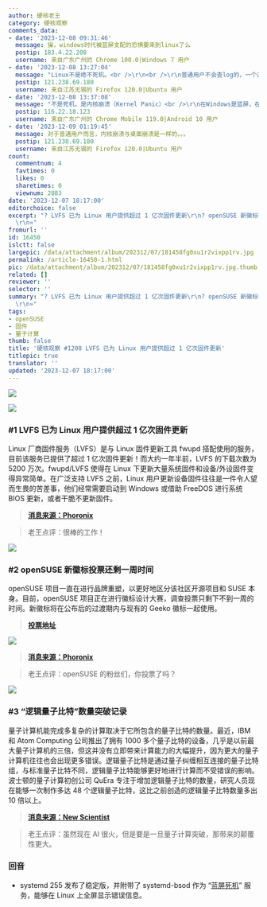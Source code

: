 ```yaml
---
author: 硬核老王
category: 硬核观察
comments_data:
- date: '2023-12-08 09:31:46'
  message: 操，windows时代被蓝屏支配的恐惧要来到linux了么
  postip: 183.4.22.208
  username: 来自广东广州的 Chrome 100.0|Windows 7 用户
- date: '2023-12-08 13:27:04'
  message: "Linux不是绝不死机。<br />\r\n<br />\r\n普通用户不会查log的，一个直观的错误界面能省很多事。"
  postip: 121.238.69.180
  username: 来自江苏无锡的 Firefox 120.0|Ubuntu 用户
- date: '2023-12-08 13:37:08'
  message: "不是死机，是内核崩溃（Kernel Panic）<br />\r\n在Windows是蓝屏，在macOS是五国，在Linux/BSD是直接打印详细信息。（GUI桌面下可能会有所不同，但我没遇到在桌面环境崩溃的情况）"
  postip: 116.22.18.123
  username: 来自广东广州的 Chrome Mobile 119.0|Android 10 用户
- date: '2023-12-09 01:19:45'
  message: 对于普通用户而言，内核崩溃与桌面崩溃是一样的。。。
  postip: 121.238.69.180
  username: 来自江苏无锡的 Firefox 120.0|Ubuntu 用户
count:
  commentnum: 4
  favtimes: 0
  likes: 0
  sharetimes: 0
  viewnum: 2083
date: '2023-12-07 18:17:00'
editorchoice: false
excerpt: "? LVFS 已为 Linux 用户提供超过 1 亿次固件更新\r\n? openSUSE 新徽标投票还剩一周时间\r\n? “逻辑量子比特”数量突破记录\r\n»
  \r\n»"
fromurl: ''
id: 16450
islctt: false
largepic: /data/attachment/album/202312/07/181458fg0xu1r2vixpp1rv.jpg
permalink: /article-16450-1.html
pic: /data/attachment/album/202312/07/181458fg0xu1r2vixpp1rv.jpg.thumb.jpg
related: []
reviewer: ''
selector: ''
summary: "? LVFS 已为 Linux 用户提供超过 1 亿次固件更新\r\n? openSUSE 新徽标投票还剩一周时间\r\n? “逻辑量子比特”数量突破记录\r\n»
  \r\n»"
tags:
- openSUSE
- 固件
- 量子计算
thumb: false
title: '硬核观察 #1208 LVFS 已为 Linux 用户提供超过 1 亿次固件更新'
titlepic: true
translator: ''
updated: '2023-12-07 18:17:00'
---
```


![](/data/attachment/album/202312/07/181458fg0xu1r2vixpp1rv.jpg)


![](/data/attachment/album/202312/07/181509xaf3tec4tw3hewp8.png)


### #1 LVFS 已为 Linux 用户提供超过 1 亿次固件更新


Linux 厂商固件服务（LVFS）是与 Linux 固件更新工具 fwupd 搭配使用的服务，目前该服务已提供了超过 1 亿次固件更新！而大约一年半前，LVFS 的下载次数为 5200 万次。fwupd/LVFS 使得在 Linux 下更新大量系统固件和设备/外设固件变得异常简单。在广泛支持 LVFS 之前，Linux 用户更新设备固件往往是一件令人望而生畏的苦差事，他们经常需要启动到 Windows 或借助 FreeDOS 进行系统 BIOS 更新，或者干脆不更新固件。



> 
> **[消息来源：Phoronix](https://www.phoronix.com/news/LVFS-100-Million-Firmware)**
> 
> 
> 



> 
> 老王点评：很棒的工作！
> 
> 
> 


![](/data/attachment/album/202312/07/181546tfiwxuzifzjuhg10.png)


### #2 openSUSE 新徽标投票还剩一周时间


openSUSE 项目一直在进行品牌重塑，以更好地区分该社区开源项目和 SUSE 本身。目前，openSUSE 项目正在进行徽标设计大赛，调查投票只剩下不到一周的时间。新徽标将在公布后的过渡期内与现有的 Geeko 徽标一起使用。



> 
> **[投票地址](https://survey.opensuse.org/)**
> 
> 
> 


![](/data/attachment/album/202312/07/183432nexqjl5bc2zcv525.jpg)



> 
> **[消息来源：Phoronix](https://www.phoronix.com/news/openSUSE-New-Logo-Survey)**
> 
> 
> 



> 
> 老王点评：openSUSE 的粉丝们，你投票了吗？
> 
> 
> 


![](/data/attachment/album/202312/07/181624zaalaapqao50ah0u.png)


### #3 “逻辑量子比特”数量突破记录


量子计算机能完成多复杂的计算取决于它所包含的量子比特的数量。最近，IBM 和 Atom Computing 公司推出了拥有 1000 多个量子比特的设备，几乎是以前最大量子计算机的三倍，但这并没有立即带来计算能力的大幅提升，因为更大的量子计算机往往也会出现更多错误。逻辑量子比特是通过量子纠缠相互连接的量子比特组，与标准量子比特不同，逻辑量子比特能够更好地进行计算而不受错误的影响。波士顿的量子计算初创公司 QuEra 专注于增加逻辑量子比特的数量，研究人员现在能够一次制作多达 48 个逻辑量子比特，这比之前创造的逻辑量子比特数量多出 10 倍以上。



> 
> **[消息来源：New Scientist](https://www.newscientist.com/article/2407145-quantum-computer-sets-record-on-path-towards-error-free-calculations/)**
> 
> 
> 



> 
> 老王点评：虽然现在 AI 很火，但是要是一旦量子计算突破，那带来的颠覆性更大。
> 
> 
> 


### 回音


* systemd 255 发布了稳定版，并附带了 systemd-bsod 作为 “[蓝屏死机](/article-16358-1.html)” 服务，能够在 Linux 上全屏显示错误信息。